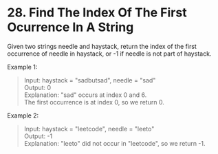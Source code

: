 # 28. Find The Index Of The First Ocurrence In A String

Given two strings needle and haystack, return the index of the first occurrence of needle in haystack, or -1 if needle is not part of haystack.

Example 1:

>Input: haystack = "sadbutsad", needle = "sad"\
Output: 0\
Explanation: "sad" occurs at index 0 and 6.\
The first occurrence is at index 0, so we return 0.

Example 2:

>Input: haystack = "leetcode", needle = "leeto"\
Output: -1\
Explanation: "leeto" did not occur in "leetcode", so we return -1.